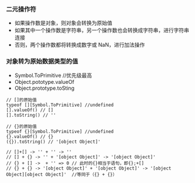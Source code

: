 ### 二元操作符

- 如果操作数是对象，则对象会转换为原始值
- 如果其中一个操作数是字符串，另一个操作数也会转换成字符串，进行字符串连接
- 否则，两个操作数都将转换成数字或 NaN，进行加法操作

### 对象转为原始数据类型的值

- Symbol.ToPrimitive //优先级最高
- Object.pototype.valueOf
- Object.prototype.toSting

```
// []的原始值
typeof [][Symbol.ToPrimitive] //undefined
[].valueOf() // []
[].toString() // ''

// {}的原始值
typeof {}[Symbol.ToPrimitive] //undefined
{}.valueOf() // {}
({}).toString() // '[object Object]'

// []+[] -> '' + '' -> ''
// [] + {} -> '' + '[object Object]' -> '[object Object]'
// {} + [] ->  + '' => 0 // 此时的{}相当于语句，即{};+[]
// {} + {} -> '[object Object]' + '[object Object]' -> '[object Object][object Object]'  //等同于（{} + {}）
```
